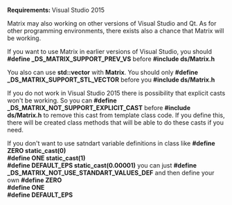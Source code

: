 <b>Requirements: </b> Visual Studio 2015

Matrix may also working on other versions of Visual Studio and Qt. As for other programming environments, there exists also a chance that Matrix will be working.

If you want to use Matrix in earlier versions of Visual Studio, you should <b>#define _DS_MATRIX_SUPPORT_PREV_VS</b> before <b>#include ds/Matrix.h</b>

You also can use <b>std::vector</b> with <b>Matrix</b>. You should only <b>#define _DS_MATRIX_SUPPORT_STL_VECTOR</b> before you <b>#include ds/Matrix.h</b>

If you do not work in Visual Studio 2015 there is possibility that explicit casts won't be working. So you can <b>#define _DS_MATRIX_NOT_SUPPORT_EXPLICIT_CAST</b> before <b>#include ds/Matrix.h</b> to remove this cast from template class code. If you define this, there will be created class methods that will be able to do these casts if you need.


If you don't want to use satndart variable definitions in class like 
<b>#define ZERO static_cast<T>(0)
<br>#define ONE static_cast<T>(1)
<br>#define DEFAULT_EPS static_cast<T>(0.00001)</b> 
you can just <b>#define _DS_MATRIX_NOT_USE_STANDART_VALUES_DEF</b> and then define your own 
<b>#define ZERO
<br>#define ONE
<br>#define DEFAULT_EPS</b>
